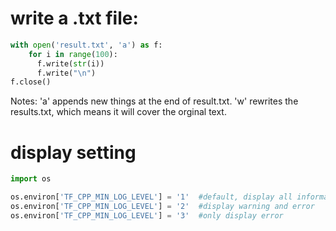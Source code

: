 # write a .txt file:

```python
with open('result.txt', 'a') as f:
    for i in range(100):
      f.write(str(i))
      f.write("\n")
f.close()
```

Notes: 'a' appends new things at the end of result.txt. 'w' rewrites the results.txt, which means it will cover the orginal text. 

# display setting
```python
import os

os.environ['TF_CPP_MIN_LOG_LEVEL'] = '1'  #default, display all information
os.environ['TF_CPP_MIN_LOG_LEVEL'] = '2'  #display warning and error
os.environ['TF_CPP_MIN_LOG_LEVEL'] = '3'  #only display error
```
